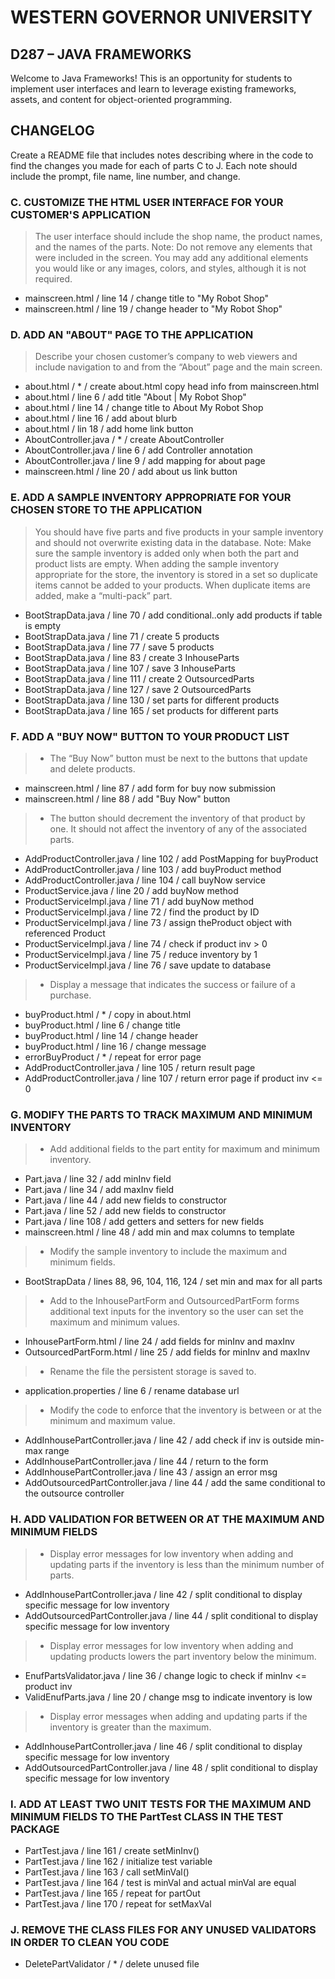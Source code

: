 # WESTERN GOVERNOR UNIVERSITY 
## D287 – JAVA FRAMEWORKS
Welcome to Java Frameworks! This is an opportunity for students to implement user interfaces and learn to leverage existing frameworks, assets, and content for object-oriented programming.
## CHANGELOG
Create a README file that includes notes describing where in the code to find the changes you made for each of parts C to J. Each note should include the prompt, file name, line number, and change.
### C. CUSTOMIZE THE HTML USER INTERFACE FOR YOUR CUSTOMER'S APPLICATION
>The user interface should include the shop name, the product names, and the names of the parts.
Note: Do not remove any elements that were included in the screen. You may add any additional elements you would like or any images, colors, and styles, although it is not required.

* mainscreen.html / line 14 / change title to "My Robot Shop"
* mainscreen.html / line 19 / change header to "My Robot Shop"
### D. ADD AN "ABOUT" PAGE TO THE APPLICATION
>Describe your chosen customer’s company to web viewers and include navigation to and from the “About” page and the main screen.

* about.html / * / create about.html copy head info from mainscreen.html
* about.html / line 6 / add title "About | My Robot Shop"
* about.html / line 14 / change title to About My Robot Shop
* about.html / line 16 / add about blurb
* about.html / lin 18 / add home link button
* AboutController.java / * / create AboutController
* AboutController.java / line 6 / add Controller annotation
* AboutController.java / line 9 / add mapping for about page
* mainscreen.html / line 20 / add about us link button
### E. ADD A SAMPLE INVENTORY APPROPRIATE FOR YOUR CHOSEN STORE TO THE APPLICATION
>You should have five parts and five products in your sample inventory and should not overwrite existing data in the database.
Note: Make sure the sample inventory is added only when both the part and product lists are empty. When adding the sample inventory appropriate for the store, the inventory is stored in a set so duplicate items cannot be added to your products. When duplicate items are added, make a “multi-pack” part.

* BootStrapData.java / line 70 / add conditional..only add products if table is empty
* BootStrapData.java / line 71 / create 5 products
* BootStrapData.java / line 77 / save 5 products
* BootStrapData.java / line 83 / create 3 InhouseParts
* BootStrapData.java / line 107 / save 3 InhouseParts
* BootStrapData.java / line 111 / create 2 OutsourcedParts
* BootStrapData.java / line 127 / save 2 OutsourcedParts
* BootStrapData.java / line 130 / set parts for different products
* BootStrapData.java / line 165 / set products for different parts
### F. ADD A "BUY NOW" BUTTON TO YOUR PRODUCT LIST
>* The “Buy Now” button must be next to the buttons that update and delete products.  

* mainscreen.html / line 87 / add form for buy now submission
* mainscreen.html / line 88 / add "Buy Now" button
>* The button should decrement the inventory of that product by one. It should not affect the inventory of any of the associated parts.  

* AddProductController.java / line 102 / add PostMapping for buyProduct
* AddProductController.java / line 103 / add buyProduct method
* AddProductController.java / line 104 / call buyNow service
* ProductService.java / line 20 / add buyNow method
* ProductServiceImpl.java / line 71 / add buyNow method
* ProductServiceImpl.java / line 72 / find the product by ID
* ProductServiceImpl.java / line 73 / assign theProduct object with referenced Product
* ProductServiceImpl.java / line 74 / check if product inv > 0
* ProductServiceImpl.java / line 75 / reduce inventory by 1
* ProductServiceImpl.java / line 76 / save update to database
>* Display a message that indicates the success or failure of a purchase.

* buyProduct.html / * / copy in about.html
* buyProduct.html / line 6 / change title
* buyProduct.html / line 14 / change header
* buyProduct.html / line 16 / change message
* errorBuyProduct / * / repeat for error page
* AddProductController.java / line 105 / return result page
* AddProductController.java / line 107 / return error page if product inv <= 0
### G. MODIFY THE PARTS TO TRACK MAXIMUM AND MINIMUM INVENTORY
>* Add additional fields to the part entity for maximum and minimum inventory.  

* Part.java / line 32 / add minInv field
* Part.java / line 34 / add maxInv field
* Part.java / line 44 / add new fields to constructor
* Part.java / line 52 / add new fields to constructor
* Part.java / line 108 / add getters and setters for new fields
* mainscreen.html / line 48 / add min and max columns to template
>* Modify the sample inventory to include the maximum and minimum fields.  

* BootStrapData / lines 88, 96, 104, 116, 124 / set min and max for all parts
>* Add to the InhousePartForm and OutsourcedPartForm forms additional text inputs for the inventory so the user can set the maximum and minimum values.  

* InhousePartForm.html / line 24 / add fields for minInv and maxInv
* OutsourcedPartForm.html / line 25 / add fields for minInv and maxInv
>* Rename the file the persistent storage is saved to.  

* application.properties / line 6 / rename database url
>* Modify the code to enforce that the inventory is between or at the minimum and maximum value.

* AddInhousePartController.java / line 42 / add check if inv is outside min-max range
* AddInhousePartController.java / line 44 / return to the form
* AddInhousePartController.java / line 43 / assign an error msg
* AddOutsourcedPartController.java / line 44 / add the same conditional to the outsource controller
### H. ADD VALIDATION FOR BETWEEN OR AT THE MAXIMUM AND MINIMUM FIELDS
>* Display error messages for low inventory when adding and updating parts if the inventory is less than the minimum number of parts.  

* AddInhousePartController.java / line 42 / split conditional to display specific message for low inventory
* AddOutsourcedPartController.java / line 44 / split conditional to display specific message for low inventory
>* Display error messages for low inventory when adding and updating products lowers the part inventory below the minimum.  

* EnufPartsValidator.java / line 36 / change logic to check if minInv <= product inv
* ValidEnufParts.java / line 20 / change msg to indicate inventory is low
>*  Display error messages when adding and updating parts if the inventory is greater than the maximum.

* AddInhousePartController.java / line 46 / split conditional to display specific message for low inventory
* AddOutsourcedPartController.java / line 48 / split conditional to display specific message for low inventory
### I. ADD AT LEAST TWO UNIT TESTS FOR THE MAXIMUM AND MINIMUM FIELDS TO THE PartTest CLASS IN THE TEST PACKAGE

* PartTest.java / line 161 / create setMinInv()
* PartTest.java / line 162 / initialize test variable
* PartTest.java / line 163 / call setMinVal()
* PartTest.java / line 164 / test is minVal and actual minVal are equal
* PartTest.java / line 165 / repeat for partOut
* PartTest.java / line 170 / repeat for setMaxVal
### J. REMOVE THE CLASS FILES FOR ANY UNUSED VALIDATORS IN ORDER TO CLEAN YOU CODE
 
* DeletePartValidator / * / delete unused file